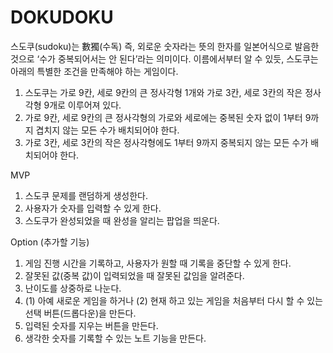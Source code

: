 # DOKUDOKU

스도쿠(sudoku)는 數獨(수독) 즉, 외로운 숫자라는 뜻의 한자를 일본어식으로 발음한 것으로 ‘수가 중복되어서는 안 된다’라는 의미이다. 이름에서부터 알 수 있듯, 스도쿠는 아래의 특별한 조건을 만족해야 하는 게임이다.

1. 스도쿠는 가로 9칸, 세로 9칸의 큰 정사각형 1개와 가로 3칸, 세로 3칸의 작은 정사각형 9개로 이루어져 있다.
2. 가로 9칸, 세로 9칸의 큰 정사각형의 가로와 세로에는 중복된 숫자 없이 1부터 9까지 겹치지 않는 모든 수가 배치되어야 한다.
3. 가로 3칸, 세로 3칸의 작은 정사각형에도 1부터 9까지 중복되지 않는 모든 수가 배치되어야 한다.


MVP
1. 스도쿠 문제를 랜덤하게 생성한다.
2. 사용자가 숫자를 입력할 수 있게 한다.
3. 스도쿠가 완성되었을 때 완성을 알리는 팝업을 띄운다.

Option (추가할 기능)
1. 게임 진행 시간을 기록하고, 사용자가 원할 때 기록을 중단할 수 있게 한다.
2. 잘못된 값(중복 값)이 입력되었을 때 잘못된 값임을 알려준다.
3. 난이도를 상중하로 나눈다.
4. (1) 아예 새로운 게임을 하거나 (2) 현재 하고 있는 게임을 처음부터 다시 할 수 있는 선택 버튼(드롭다운)을 만든다.
5. 입력된 숫자를 지우는 버튼을 만든다.
6. 생각한 숫자를 기록할 수 있는 노트 기능을 만든다.
